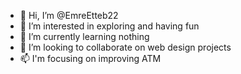 - 👋 Hi, I’m @EmreEtteb22
- 👀 I’m interested in exploring and having fun
- 🌱 I’m currently learning nothing
- 💞️ I’m looking to collaborate on web design projects
- 📫 I'm focusing on improving ATM

<!---
EmreEtteb22/EmreEtteb22 is a ✨ special ✨ repository because its `README.md` (this file) appears on your GitHub profile.
You can click the Preview link to take a look at your changes.
--->
